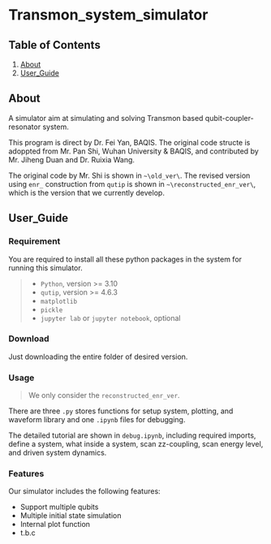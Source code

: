 # Transmon_system_simulator

## Table of Contents

1. [About](#about)
2. [User_Guide](#user_guide)

## About <a name="about"></a>

A simulator aim at simulating and solving Transmon based qubit-coupler-resonator system.

This program is direct by Dr. Fei Yan, BAQIS. The original code structe is adoppted from Mr. Pan Shi, Wuhan University & BAQIS, and contributed by Mr. Jiheng Duan and Dr. Ruixia Wang.

The original code by Mr. Shi is shown in `~\old_ver\`. The revised version using `enr_` construction from `qutip` is shown in `~\reconstructed_enr_ver\`, which is the version that we currently develop.

## User_Guide <a name = "user_guide"></a>

### Requirement

You are required to install all these python packages in the system for running this simulator.
>* `Python`, version >= 3.10
>* `qutip`, version >= 4.6.3
>* `matplotlib`
>* `pickle`
>* `jupyter lab` or `jupyter notebook`, optional

### Download

Just downloading the entire folder of desired version.

### Usage
> We only consider the `reconstructed_enr_ver`.

There are three `.py` stores functions for setup system, plotting, and waveform library and one `.ipynb` files for debugging.

The detailed tutorial are shown in `debug.ipynb`, including required imports, define a system, what inside a system, scan zz-coupling, scan energy level, and driven system dynamics.

### Features

Our simulator includes the following features:

* Support multiple qubits
* Multiple initial state simulation
* Internal plot function
* t.b.c
